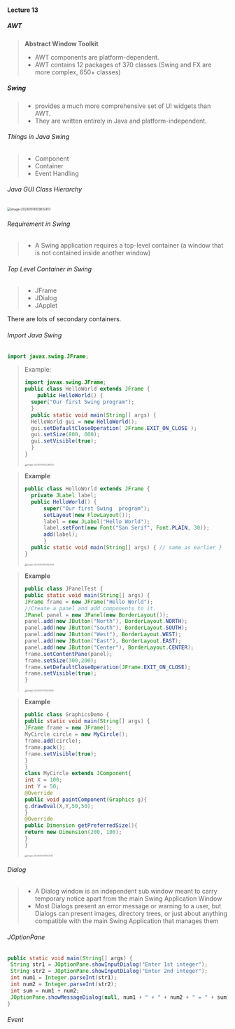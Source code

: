 #### Lecture 13

##### AWT

> **Abstract Window Toolkit**
>
> - AWT components are platform-dependent.  
> - AWT contains 12 packages of 370 classes (Swing and FX are more  complex, 650+ classes)

##### Swing 

> - provides a much more  comprehensive set of UI widgets than AWT.
> - They are written entirely in Java and  platform-independent.

###### Things in Java Swing

> - Component
> - Container
> - Event Handling

###### Java GUI Class Hierarchy

<img src="C:\Users\孙璟琦\AppData\Roaming\Typora\typora-user-images\image-20240514103612413.png" alt="image-20240514103612413" style="zoom:50%;" />

###### Requirement in Swing

> - A Swing application requires a top-level container (a window that is not  contained inside another window)

###### Top Level Container in Swing

> - JFrame
> - JDialog
> - JApplet

There are lots of secondary containers.

###### Import Java Swing

```java
import javax.swing.JFrame;
```

> Example:
>
> ```java
> import javax.swing.JFrame;
> public class HelloWorld extends JFrame {
>     public HelloWorld() {
>  	super("Our first Swing program");
>  	}
>  	public static void main(String[] args) {
> 	HelloWorld gui = new HelloWorld();
> 	gui.setDefaultCloseOperation( JFrame.EXIT_ON_CLOSE );
> 	gui.setSize(800, 600);
>  	gui.setVisible(true);
>  	}
> }
> ```
>
> <img src="C:\Users\孙璟琦\AppData\Roaming\Typora\typora-user-images\image-20240514105248093.png" alt="image-20240514105248093" style="zoom:33%;" />

> **Example**
>
> ```java
> public class HelloWorld extends JFrame {
> 	private JLabel label;
> 	public HelloWorld() {
> 		super("Our first Swing 	program");
>  		setLayout(new FlowLayout());
>  		label = new JLabel("Hello World");
>  		label.setFont(new Font("San Serif", Font.PLAIN, 30));
>  		add(label);
>  		}
>  	public static void main(String[] args) { // same as earlier }
> }
> ```
>
> <img src="C:\Users\孙璟琦\AppData\Roaming\Typora\typora-user-images\image-20240514105902004.png" alt="image-20240514105902004" style="zoom:33%;" />

> **Example**
>
> ```java
> public class JPanelTest {
> public static void main(String[] args) {
> JFrame frame = new JFrame("Hello World");
> //Create a panel and add components to it.
> JPanel panel = new JPanel(new BorderLayout());
> panel.add(new JButton("North"), BorderLayout.NORTH);
> panel.add(new JButton("South"), BorderLayout.SOUTH);
> panel.add(new JButton("West"), BorderLayout.WEST);
> panel.add(new JButton("East"), BorderLayout.EAST);
> panel.add(new JButton("Center"), BorderLayout.CENTER);
> frame.setContentPane(panel);
> frame.setSize(300,200);
> frame.setDefaultCloseOperation(JFrame.EXIT_ON_CLOSE);
> frame.setVisible(true);
> }
> 
> ```
>
> <img src="C:\Users\孙璟琦\AppData\Roaming\Typora\typora-user-images\image-20240514110050564.png" alt="image-20240514110050564" style="zoom:33%;" />

> **Example**
>
> ```java
> public class GraphicsDemo {
> public static void main(String[] args) {
> JFrame frame = new JFrame();
> MyCircle circle = new MyCircle();
> frame.add(circle);
> frame.pack();
> frame.setVisible(true);
> }
> }
> class MyCircle extends JComponent{
> int X = 100;
> int Y = 50;
> @Override
> public void paintComponent(Graphics g){
> g.drawOval(X,Y,50,50);
> }
> @Override
> public Dimension getPreferredSize(){
> return new Dimension(200, 100);
> }
> }
> 
> ```
>
> <img src="C:\Users\孙璟琦\AppData\Roaming\Typora\typora-user-images\image-20240514110557501.png" alt="image-20240514110557501" style="zoom:33%;" />

###### Dialog

> - A Dialog window is an independent sub window meant to carry  temporary notice apart from the main Swing Application Window
> - Most Dialogs present an error message or warning to a user, but Dialogs  can present images, directory trees, or just about anything compatible  with the main Swing Application that manages them

###### JOptionPane

```java
public static void main(String[] args) {
 String str1 = JOptionPane.showInputDialog("Enter 1st integer");
 String str2 = JOptionPane.showInputDialog("Enter 2nd integer");
 int num1 = Integer.parseInt(str1);
 int num2 = Integer.parseInt(str2);
 int sum = num1 + num2;
 JOptionPane.showMessageDialog(null, num1 + " + " + num2 + " = " + sum);
}
```

###### Event

